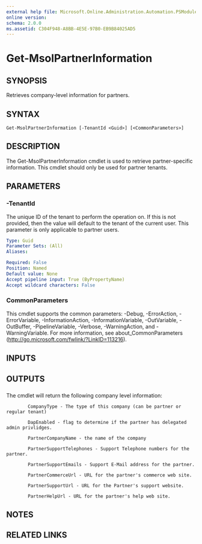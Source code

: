 ```yaml
---
external help file: Microsoft.Online.Administration.Automation.PSModule.dll-Help.xml
online version: 
schema: 2.0.0
ms.assetid: C304F948-A8BB-4E5E-97B0-EB9B84025AD5
---
```


# Get-MsolPartnerInformation

## SYNOPSIS
Retrieves company-level information for partners.

## SYNTAX

```
Get-MsolPartnerInformation [-TenantId <Guid>] [<CommonParameters>]
```

## DESCRIPTION
The Get-MsolPartnerInformation cmdlet is used to retrieve partner-specific information.
This cmdlet should only be used for partner tenants.

## PARAMETERS

### -TenantId
The unique ID of the tenant to perform the operation on.
If this is not provided, then the value will default to the tenant of the current user.
This parameter is only applicable to partner users.

```yaml
Type: Guid
Parameter Sets: (All)
Aliases: 

Required: False
Position: Named
Default value: None
Accept pipeline input: True (ByPropertyName)
Accept wildcard characters: False
```

### CommonParameters
This cmdlet supports the common parameters: -Debug, -ErrorAction, -ErrorVariable, -InformationAction, -InformationVariable, -OutVariable, -OutBuffer, -PipelineVariable, -Verbose, -WarningAction, and -WarningVariable. For more information, see about_CommonParameters (http://go.microsoft.com/fwlink/?LinkID=113216).

## INPUTS

## OUTPUTS

###  
The cmdlet will return the following company level information:

            CompanyType - The type of this company (can be partner or regular tenant)

            DapEnabled - flag to determine if the partner has delegated admin privlidges.

            PartnerCompanyName - the name of the company

            PartnerSupportTelephones - Support Telephone numbers for the partner.

            PartnerSupportEmails - Support E-Mail address for the partner.

            PartnerCommerceUrl - URL for the partner's commerce web site.

            PartnerSupportUrl - URL for the Partner's support website.

            PartnerHelpUrl - URL for the partner's help web site.

## NOTES

## RELATED LINKS


